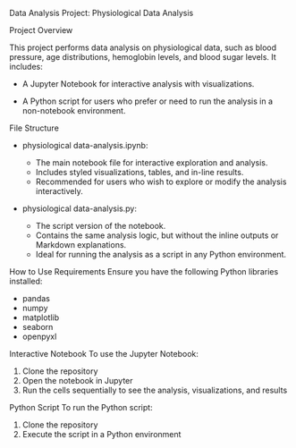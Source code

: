Data Analysis Project: Physiological Data Analysis


Project Overview

This project performs data analysis on physiological data, such as blood pressure, age distributions, hemoglobin levels, and blood sugar levels. It includes:

- A Jupyter Notebook for interactive analysis with visualizations.

- A Python script for users who prefer or need to run the analysis in a non-notebook environment.

File Structure

- physiological data-analysis.ipynb:
  - The main notebook file for interactive exploration and analysis.
  - Includes styled visualizations, tables, and in-line results.
  - Recommended for users who wish to explore or modify the analysis interactively.

- physiological data-analysis.py:
  - The script version of the notebook.
  - Contains the same analysis logic, but without the inline outputs or Markdown explanations.
  - Ideal for running the analysis as a script in any Python environment.
 

How to Use
Requirements
Ensure you have the following Python libraries installed:

- pandas
- numpy
- matplotlib
- seaborn
- openpyxl


Interactive Notebook
To use the Jupyter Notebook:
 1. Clone the repository
 2. Open the notebook in Jupyter
 3. Run the cells sequentially to see the analysis, visualizations, and results

Python Script
To run the Python script:
 1. Clone the repository
 2. Execute the script in a Python environment
